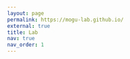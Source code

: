 ```yaml
---
layout: page
permalink: https://mogu-lab.github.io/
external: true
title: Lab
nav: true
nav_order: 1
---
```



